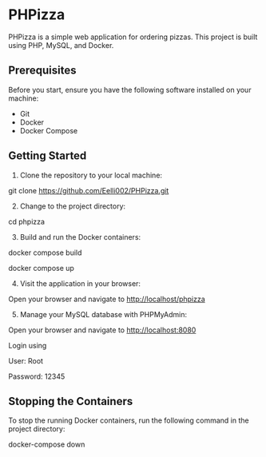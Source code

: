 ﻿# PHPizza

PHPizza is a simple web application for ordering pizzas. This project is built using PHP, MySQL, and Docker.

## Prerequisites

Before you start, ensure you have the following software installed on your machine:

- Git
- Docker
- Docker Compose

## Getting Started

1. Clone the repository to your local machine:

git clone https://github.com/Eelli002/PHPizza.git

2. Change to the project directory:

cd phpizza

3. Build and run the Docker containers:

docker compose build

docker compose up

4. Visit the application in your browser:

Open your browser and navigate to [http://localhost/phpizza](http://localhost/phpizza)

5. Manage your MySQL database with PHPMyAdmin:

Open your browser and navigate to [http://localhost:8080](http://localhost:8080)

Login using

User: Root

Password: 12345

## Stopping the Containers
To stop the running Docker containers, run the following command in the project directory:

docker-compose down